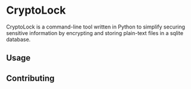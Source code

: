 # CryptoLock

CryptoLock is a command-line tool written in Python to simplify securing sensitive information by encrypting and storing plain-text files in a sqlite database.

## Usage

## Contributing